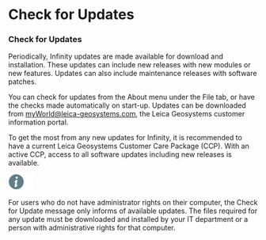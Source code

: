# Check for Updates

### Check for Updates

Periodically, Infinity updates are made available for download and installation. These updates can include new releases with new modules or new features. Updates can also include maintenance releases with software patches.

You can check for updates from the About menu under the File tab, or have the checks made automatically on start-up. Updates can be downloaded from myWorld@leica-geosystems.com, the Leica Geosystems customer information portal.

To get the most from any new updates for Infinity, it is recommended to have a current Leica Geosystems Customer Care Package (CCP). With an active CCP, access to all software updates including new releases is available.

![Image](./data/icons/note.gif)

For users who do not have administrator rights on their computer, the Check for Update message only informs of available updates. The files required for any update must be downloaded and installed by your IT department or a person with administrative rights for that computer.

